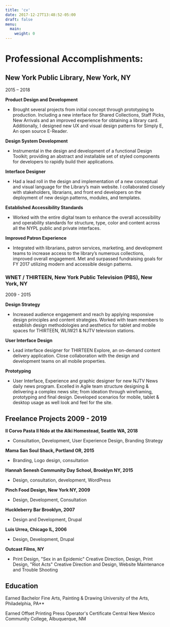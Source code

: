 ```yaml
---
title: 'cv'
date: 2017-12-27T13:48:52-05:00
draft: false
menu:
  main:
    weight: 0
---
```


# Professional Accomplishments:

## New York Public Library, New York, NY

2015 – 2018

**Product Design and Development**

- Brought several projects from initial concept through prototyping to production. Including a new interface for Shared Collections, Staff Picks, New Arrivals and an improved experience for obtaining a library card. Additionally, I designed new UX and visual design patterns for Simply E, An open source E-Reader.

**Design System Development**

- Instrumental in the design and development of a functional Design Toolkit; providing an abstract and installable set of styled components for developers to rapidly build their applications.

**Interface Designer**

- Had a lead roll in the design and implementation of a new conceptual and visual language for the Library’s main website. I collaborated closely with stakeholders, librarians, and front end developers on the deployment of new design patterns, modules, and templates.

**Established Accessibility Standards**

- Worked with the entire digital team to enhance the overall accessibility and operability standards for structure, type, color and content across all the NYPL public and private interfaces.

**Improved Patron Experience**

- Integrated with librarians, patron services, marketing, and development teams to increase access to the library’s numerous collections, improved overall engagement. Met and surpassed fundraising goals for FY 2017 utilizing modern and accessible design patterns.

### WNET / THIRTEEN, New York Public Television (PBS), New York, NY

2009 - 2015

**Design Strategy**

- Increased audience engagement and reach by applying responsive design principles and content strategies. Worked with team members to establish design methodologies and aesthetics for tablet and mobile spaces for THIRTEEN, WLIW21 & NJTV television stations.

**User Interface Design**

- Lead interface designer for THIRTEEN Explore, an on-demand content delivery application. Close collaboration with the design and development teams on all mobile properties.

**Prototyping**

- User Interface, Experience and graphic designer for new NJTV News daily news program. Excelled in Agile team structure designing & delivering a complex news site; from ideation through wireframing, prototyping and final design. Developed scenarios for mobile, tablet & desktop usage as well look and feel for the site.

## Freelance Projects 2009 - 2019

**Il Corvo Pasta Il Nido at the Alki Homestead, Seattle WA, 2018**

- Consultation, Development, User Experience Design, Branding Strategy

**Mama San Soul Shack, Portland OR, 2015**

- Branding, Logo design, consultation

**Hannah Senesh Community Day School, Brooklyn NY, 2015**

- Design, consultation, development, WordPress

**Pinch Food Design, New York NY, 2009**

- Design, Development, Consultation

**Huckleberry Bar Brooklyn, 2007**

- Design and Development, Drupal

**Luis Urrea, Chicago IL, 2006**

- Design, Development, Drupal

**Outcast Films, NY**

- Print Design, "Sex in an Epidemic" Creative Direction, Design, Print Design, "Riot Acts" Creative Direction and Design, Website Maintenance and Trouble Shooting

## Education

Earned Bachelor Fine Arts, Painting & Drawing University of the Arts, Philadelphia, PA\*\*

Earned Offset Printing Press Operator's Certificate Central New Mexico Community College, Albuquerque, NM
